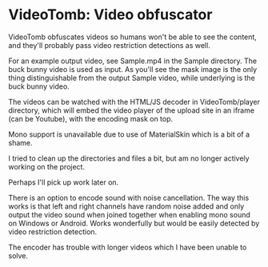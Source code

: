# VideoTomb: Video obfuscator

VideoTomb obfuscates videos so humans won't be able to see the content, and they'll probably pass video restriction detections as well.

For an example output video, see Sample.mp4 in the Sample directory. The buck bunny video is used as input. As you'll see the mask image is the only thing distinguishable from the output Sample video, while underlying is the buck bunny video.

The videos can be watched with the HTML/JS decoder in VideoTomb/player directory, which will embed the video player of the upload site in an iframe (can be Youtube), with the encoding mask on top.

Mono support is unavailable due to use of MaterialSkin which is a bit of a shame.

I tried to clean up the directories and files a bit, but am no longer actively working on the project.

Perhaps I'll pick up work later on.

There is an option to encode sound with noise cancellation. The way this works is that left and right channels have random noise added and only output the video sound when joined together when enabling mono sound on Windows or Android. Works wonderfully but would be easily detected by video restriction detection.

The encoder has trouble with longer videos which I have been unable to solve.
